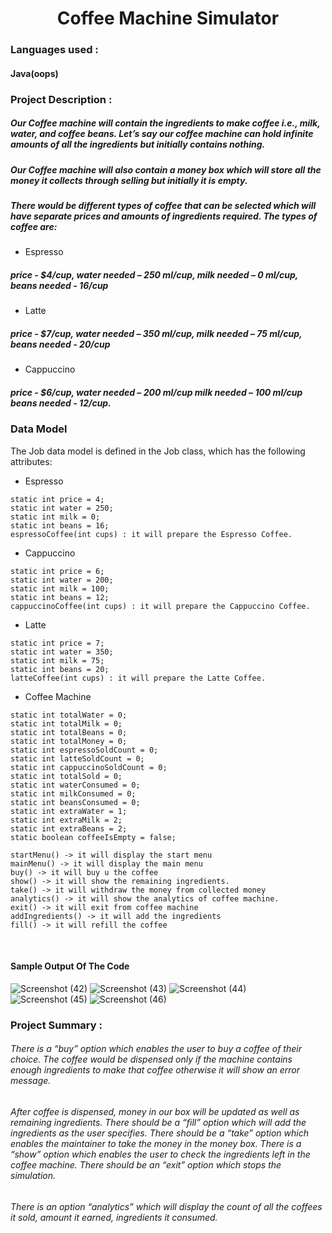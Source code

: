 <h1 align = "center"> Coffee Machine Simulator </h1>

### Languages used :
#### Java(oops)

### Project Description :
##### Our Coffee machine will contain the ingredients to make coffee i.e., milk, water, and coffee beans. Let’s say our coffee machine can hold infinite amounts of all the ingredients but initially contains nothing.
##### Our Coffee machine will also contain a money box which will store all the money it collects through selling but initially it is empty.
##### There would be different types of coffee that can be selected which will have separate prices and amounts of ingredients required. The types of coffee are:
* Espresso
##### price - $4/cup, water needed – 250 ml/cup, milk needed – 0 ml/cup, beans needed - 16/cup
* Latte
##### price - $7/cup, water needed – 350 ml/cup, milk needed – 75 ml/cup, beans needed - 20/cup
* Cappuccino
##### price - $6/cup, water needed – 200 ml/cup milk needed – 100 ml/cup beans needed - 12/cup.

### Data Model
The Job data model is defined in the Job class, which has the following attributes:
* Espresso
```
static int price = 4;
static int water = 250;
static int milk = 0;
static int beans = 16;
espressoCoffee(int cups) : it will prepare the Espresso Coffee.
```
* Cappuccino
```
static int price = 6;
static int water = 200;
static int milk = 100;
static int beans = 12;
cappuccinoCoffee(int cups) : it will prepare the Cappuccino Coffee.
```
* Latte
```
static int price = 7;
static int water = 350;
static int milk = 75;
static int beans = 20;
latteCoffee(int cups) : it will prepare the Latte Coffee.
```

* Coffee Machine
```
static int totalWater = 0;
static int totalMilk = 0;
static int totalBeans = 0;
static int totalMoney = 0;
static int espressoSoldCount = 0;
static int latteSoldCount = 0;
static int cappuccinoSoldCount = 0;
static int totalSold = 0;
static int waterConsumed = 0;
static int milkConsumed = 0;
static int beansConsumed = 0;
static int extraWater = 1;
static int extraMilk = 2;
static int extraBeans = 2;
static boolean coffeeIsEmpty = false;

startMenu() -> it will display the start menu 
mainMenu() -> it will display the main menu
buy() -> it will buy u the coffee
show() -> it will show the remaining ingredients.
take() -> it will withdraw the money from collected money
analytics() -> it will show the analytics of coffee machine.
exit() -> it will exit from coffee machine
addIngredients() -> it will add the ingredients
fill() -> it will refill the coffee

```
<br>

#### Sample Output Of The Code

![Screenshot (42)](https://github.com/sreenath789/Coffee-Machine-Simulator/assets/88339640/4c6a8625-35ec-4776-8017-1d2428089b1e)
![Screenshot (43)](https://github.com/sreenath789/Coffee-Machine-Simulator/assets/88339640/4750c1c0-c333-490a-ab44-c3867e57e3a7)
![Screenshot (44)](https://github.com/sreenath789/Coffee-Machine-Simulator/assets/88339640/b0675516-4841-4854-bf0d-4efe7a0000c6)
![Screenshot (45)](https://github.com/sreenath789/Coffee-Machine-Simulator/assets/88339640/73fd2629-78c1-40a3-9202-40e293b5aac5)
![Screenshot (46)](https://github.com/sreenath789/Coffee-Machine-Simulator/assets/88339640/cf57dcf7-aaca-4212-b0f6-7f71a37c0763)


### Project Summary :

###### There is a “buy” option which enables the user to buy a coffee of their choice. The coffee would be dispensed only if the machine contains enough ingredients to make that coffee otherwise it will show an error message.
###### After coffee is dispensed, money in our box will be updated as well as remaining ingredients. There should be a “fill” option which will add the ingredients as the user specifies. There should be a “take” option which enables the maintainer to take the money in the money box. There is a “show” option which enables the user to check the ingredients left in the coffee machine. There should be an “exit” option which stops the simulation.

###### There is an option “analytics” which will display the count of all the coffees it sold, amount it earned, ingredients it consumed.
